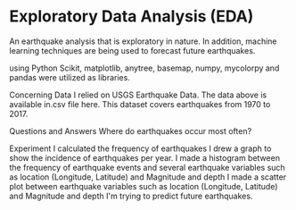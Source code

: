 # Exploratory Data Analysis (EDA)

An earthquake analysis that is exploratory in nature. In addition, machine learning techniques are being used to forecast future earthquakes. 

using Python
Scikit, matplotlib, anytree, basemap, numpy, mycolorpy and pandas were utilized as libraries.

Concerning Data
I relied on USGS Earthquake Data.
The data above is available in.csv file here. This dataset covers earthquakes from 1970 to 2017.

Questions and Answers
Where do earthquakes occur most often?

Experiment
I calculated the frequency of earthquakes
I drew a graph to show the incidence of earthquakes per year.
I made a histogram between the frequency of earthquake events and several earthquake variables such as location (Longitude, Latitude) and Magnitude and depth
I made a scatter plot between earthquake variables such as location (Longitude, Latitude) and Magnitude and depth
I'm trying to predict future earthquakes.